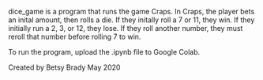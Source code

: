 dice_game is a program that runs the game Craps. In Craps, the player bets
an inital amount, then rolls a die. If they initally roll a 7 or 11, they win.
If they initially run a 2, 3, or 12, they lose. If they roll another number,
they must reroll that number before rolling 7 to win.

To run the program, upload the .ipynb file to Google Colab.

Created by Betsy Brady May 2020
